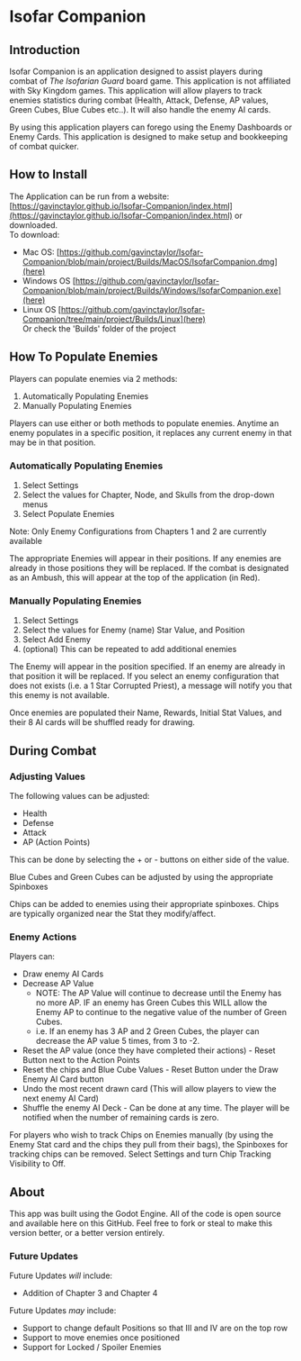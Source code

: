 # Isofar Companion

## Introduction
Isofar Companion is an application designed to assist players during combat of *The Isofarian Guard* board game. This application is not affiliated with Sky Kingdom games. 
This application will allow players to track enemies statistics during combat (Health, Attack, Defense, AP values, Green Cubes, Blue Cubes etc..). 
It will also handle the enemy AI cards. 

By using this application players can forego using the Enemy Dashboards or Enemy Cards. This application is designed to make setup and bookkeeping of combat quicker.


## How to Install
The Application can be run from a website: [https://gavinctaylor.github.io/Isofar-Companion/index.html](https://gavinctaylor.github.io/Isofar-Companion/index.html) or downloaded. <br>To download:
- Mac OS: [https://github.com/gavinctaylor/Isofar-Companion/blob/main/project/Builds/MacOS/IsofarCompanion.dmg](here)
- Windows OS [https://github.com/gavinctaylor/Isofar-Companion/blob/main/project/Builds/Windows/IsofarCompanion.exe](here)
- Linux OS [https://github.com/gavinctaylor/Isofar-Companion/tree/main/project/Builds/Linux](here)
<br>Or check the 'Builds' folder of the project



## How To Populate Enemies
Players can populate enemies via 2 methods:
1. Automatically Populating Enemies
2. Manually Populating Enemies

Players can use either or both methods to populate enemies. Anytime an enemy populates in a specific position, it replaces any current enemy in that may be in that position.  


### Automatically Populating Enemies

1. Select Settings
2. Select the values for Chapter, Node, and Skulls from the drop-down menus
3. Select Populate Enemies

Note: Only Enemy Configurations from Chapters 1 and 2 are currently available

The appropriate Enemies will appear in their positions. If any enemies are already in those positions they will be replaced. If the combat is designated as an Ambush, this will appear at the top of the application (in Red).


### Manually Populating Enemies

1. Select Settings
2. Select the values for Enemy (name) Star Value, and Position
3. Select Add Enemy
4. (optional) This can be repeated to add additional enemies

The Enemy will appear in the position specified. If an enemy are already in that position it will be replaced. If you select an enemy configuration that does not exists (i.e. a 1 Star Corrupted Priest), a message will notify you that this enemy is not available.

Once enemies are populated their Name, Rewards, Initial Stat Values, and their 8 AI cards will be shuffled ready for drawing. 


## During Combat

### Adjusting Values

The following values can be adjusted:
- Health
- Defense
- Attack
- AP (Action Points)

This can be done by selecting the + or - buttons on either side of the value.

Blue Cubes and Green Cubes can be adjusted by using the appropriate Spinboxes

Chips can be added to enemies using their appropriate spinboxes. Chips are typically organized near the Stat they modify/affect.

### Enemy Actions

Players can:
- Draw enemy AI Cards
- Decrease AP Value
  -   NOTE: The AP Value will continue to decrease until the Enemy has no more AP. IF an enemy has Green Cubes this WILL allow the Enemy AP to continue to the negative value of the number of Green Cubes.
  -   i.e. If an enemy has 3 AP and 2 Green Cubes, the player can decrease the AP value 5 times, from 3 to -2.
- Reset the AP value (once they have completed their actions) - Reset Button next to the Action Points 
- Reset the chips and Blue Cube Values - Reset Button under the Draw Enemy AI Card button
- Undo the most recent drawn card (This will allow players to view the next enemy AI Card)
- Shuffle the enemy AI Deck - Can be done at any time. The player will be notified when the number of remaining cards is zero.

For players who wish to track Chips on Enemies manually (by using the Enemy Stat card and the chips they pull from their bags), the Spinboxes for tracking chips can be removed. Select Settings and turn Chip Tracking Visibility to Off.   

## About
This app was built using the Godot Engine. All of the code is open source and available here on this GitHub. Feel free to fork or steal to make this version better, or a better version entirely.

### Future Updates

Future Updates *will* include:
- Addition of Chapter 3 and Chapter 4 

Future Updates *may* include:
- Support to change default Positions so that III and IV are on the top row
- Support to move enemies once positioned
- Support for Locked / Spoiler Enemies


